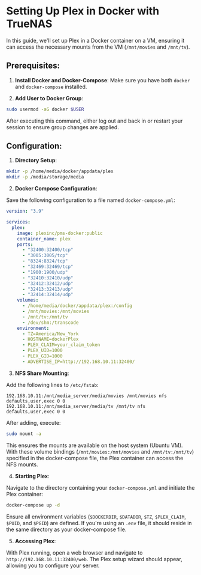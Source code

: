 # Setting Up Plex in Docker with TrueNAS

In this guide, we'll set up Plex in a Docker container on a VM, ensuring it can access the necessary mounts from the VM (`/mnt/movies` and `/mnt/tv`).

## Prerequisites:

1. **Install Docker and Docker-Compose**:
   Make sure you have both `docker` and `docker-compose` installed.

2. **Add User to Docker Group**:

```bash
sudo usermod -aG docker $USER
```

After executing this command, either log out and back in or restart your session to ensure group changes are applied.

## Configuration:

1. **Directory Setup**:

```bash
mkdir -p /home/media/docker/appdata/plex
mkdir -p /media/storage/media
```

2. **Docker Compose Configuration**:

Save the following configuration to a file named `docker-compose.yml`:

```yaml
version: "3.9"

services:
  plex:
    image: plexinc/pms-docker:public
    container_name: plex
    ports:
      - "32400:32400/tcp"
      - "3005:3005/tcp"
      - "8324:8324/tcp"
      - "32469:32469/tcp"
      - "1900:1900/udp"
      - "32410:32410/udp"
      - "32412:32412/udp"
      - "32413:32413/udp"
      - "32414:32414/udp"
    volumes:
      - /home/media/docker/appdata/plex:/config
      - /mnt/movies:/mnt/movies
      - /mnt/tv:/mnt/tv
      - /dev/shm:/transcode
    environment:
      - TZ=America/New_York
      - HOSTNAME=dockerPlex
      - PLEX_CLAIM=your_claim_token
      - PLEX_UID=1000
      - PLEX_GID=1000
      - ADVERTISE_IP=http://192.168.10.11:32400/
```

3. **NFS Share Mounting**:

Add the following lines to `/etc/fstab`:

```
192.168.10.11:/mnt/media_server/media/movies /mnt/movies nfs defaults,user,exec 0 0
192.168.10.11:/mnt/media_server/media/tv /mnt/tv nfs defaults,user,exec 0 0
```

After adding, execute:

```bash
sudo mount -a
```

This ensures the mounts are available on the host system (Ubuntu VM). With these volume bindings (`/mnt/movies:/mnt/movies` and `/mnt/tv:/mnt/tv`) specified in the docker-compose file, the Plex container can access the NFS mounts.

4. **Starting Plex**:

Navigate to the directory containing your `docker-compose.yml` and initiate the Plex container:

```bash
docker-compose up -d
```

Ensure all environment variables (`$DOCKERDIR`, `$DATADIR`, `$TZ`, `$PLEX_CLAIM`, `$PUID`, and `$PGID`) are defined. If you're using an `.env` file, it should reside in the same directory as your docker-compose file.

5. **Accessing Plex**:

With Plex running, open a web browser and navigate to `http://192.168.10.11:32400/web`. The Plex setup wizard should appear, allowing you to configure your server.
